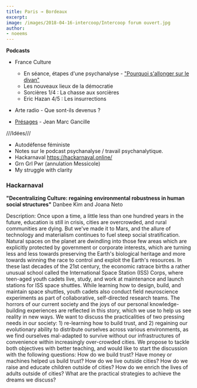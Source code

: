 ```yaml
---
title: Paris → Bordeaux
excerpt:
image: /images/2018-04-16-intercoop/Intercoop forum ouvert.jpg
author:
- noeems
---
```

**Podcasts**
* France Culture
  - En séance, étapes d'une psychanalyse - ["Pourquoi s'allonger sur le divan"](https://www.franceculture.fr/emissions/lsd-la-serie-documentaire/en-seance-etapes-dune-psychanalyse-14-pourquoi-sallonger-sur-le)
  - Les nouveaux lieux de la démocratie
  - Sorcières 1/4 : La chasse aux sorcières
  - Eric Hazan 4/5 : Les insurrections

* Arte radio - Que sont-ils devenus ?
* [Présages](https://www.presages.fr/) - Jean Marc Gancille  

///Idées///
- Autodéfense féministe
- Notes sur le podcast psychanalyse / travail psychanalytique.
- Hackarnaval https://hackarnaval.online/
- Grn Grl Pwr (annulation Messicole)
- My struggle with clarity

### Hackarnaval

**"Decentralizing Culture: regaining environmental robustness in human social structures"**
Danbee Kim and Joana Neto

Description: Once upon a time, a little less than one hundred years in the future, education is still in crisis, cities are overcrowded, and rural communities are dying. But we've made it to Mars, and the allure of technology and materialism continues to fuel steep social stratification. Natural spaces on the planet are dwindling into those few areas which are explicitly protected by government or corporate interests, which are turning less and less towards preserving the Earth's biological heritage and more towards winning the race to control and exploit the Earth's resources. In these last decades of the 21st century, the economic ratrace births a rather unusual school called the International Space Station (ISS) Corps, where teen-aged youth cadets live, study, and work at maintenance and launch stations for ISS space shuttles. While learning how to design, build, and maintain space shuttles, youth cadets also conduct field neuroscience experiments as part of collaborative, self-directed research teams. The horrors of our current society and the joys of our personal knowledge-building experiences are reflected in this story, which we use to help us see reality in new ways. We want to discuss the practicalities of two pressing needs in our society: 1) re-learning how to build trust, and 2) regaining our evolutionary ability to distribute ourselves across various environments, as we find ourselves mal-adapted to survive without our infrastructures of convenience within increasingly over-crowded cities. We propose to tackle both objectives with better teaching, and would like to start the discussion with the following questions: How do we build trust? Have money or machines helped us build trust? How do we live outside cities? How do we raise and educate children outside of cities? How do we enrich the lives of adults outside of cities? What are the practical strategies to achieve the dreams we discuss?
